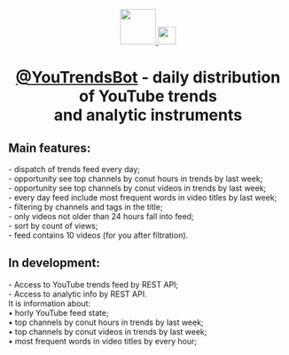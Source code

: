 <div align="center">
  <a href="http://telegram.me/YouTrendsBot">
    <img  src="https://cdn.worldvectorlogo.com/logos/youtube-2-1.svg" width="64"/>
  </a>
  <a href="http://telegram.me/YouTrendsBot">
    <img src="https://telegram.org/img/t_logo.png" width="32"/>
  </a>
  <h1>
    <a href="http://telegram.me/YouTrendsBot")>@YouTrendsBot</a> - daily distribution of YouTube trends<br>
    and analytic instruments
  </h1>
</div>
<h2>Main features:<br></h2>
- dispatch of trends feed every day;<br>
- opportunity see top channels by conut hours in trends by last week;<br>
- opportunity see top channels by conut videos in trends by last week;<br>
- every day feed include most frequent words in video titles by last week;<br>
- filtering by channels and tags in the title;<br>
- only videos not older than 24 hours fall into feed;<br>
- sort by count of views;<br>
- feed contains 10 videos (for you after filtration).<br>
<h2>In development:</h2>
- Access to YouTube trends feed by REST API;<br>
- Access to analytic info by REST API.<br>
It is information about:<br>
• horly YouTube feed state;<br>
• top channels by conut hours in trends by last week;<br>
• top channels by conut videos in trends by last week;<br>
• most frequent words in video titles by every hour;
